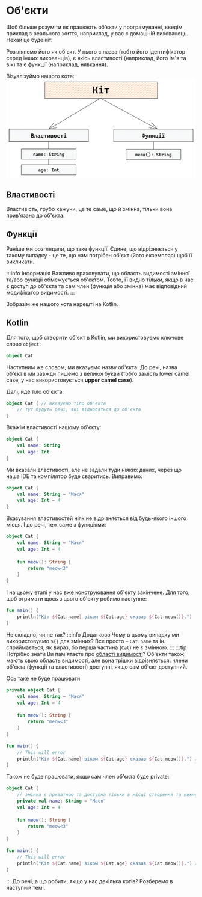 # Об'єкти
Щоб більше розуміти як працюють об'єкти у програмуванні, введім приклад з реального життя,
наприклад, у вас є домашній вихованець.
Нехай це буде кіт. 

Розглянемо його як об'єкт. У нього є назва (тобто його ідентифікатор серед
інших вихованців), є якісь властивості (наприклад, його ім'я та вік) та є
функції (наприклад, нявкання).

Візуалізуймо нашого кота:
![Кіт](images/cat_object_stage_1.png#invert)

## Властивості
Властивість, грубо кажучи, це те саме, що й змінна, тільки вона прив'язана до
об'єкта.

## Функції
Раніше ми розглядали, що таке функції. Єдине, що відрізняється у
такому випадку - це те, що нам потрібен об'єкт (його екземпляр) щоб її викликати.

:::info Інформація
Важливо враховувати, що область видимості змінної та/або функції обмежується об'єктом. Тобто,
її видно тільки, якщо в нас є доступ до об'єкта
та сам член (функція або змінна) має відповідний модифікатор видимості.
:::

Зобразім же нашого кота нарешті на Kotlin.

## Kotlin
Для того, щоб створити об'єкт в Kotlin, ми використовуємо ключове слово `object`:
```kotlin
object Cat
```
Наступним же словом, ми вказуємо назву об'єкта. До речі, назва об'єктів ми завжди пишемо з великої букви 
(тобто замість lower camel case, у нас використовується __upper camel case__).

Далі, йде тіло об'єкта:
```kotlin
object Cat { // вказуємо тіло об'єкта
    // тут будуть речі, які відносяться до об'єкта
}
```

Вкажім властивості нашому об'єкту:
```kotlin
object Cat {
    val name: String
    val age: Int
}
```
Ми вказали властивості, але не задали туди ніяких даних, через що наша IDE та компілятор буде сваритись. Виправимо:
```kotlin
object Cat {
    val name: String = "Мася"
    val age: Int = 4
}
```
Вказування властивостей ніяк не відрізняється від будь-якого іншого місця. І до речі, теж саме з функціями:
```kotlin
object Cat {
    val name: String = "Мася"
    val age: Int = 4
    
    fun meow(): String {
        return "meow<3"
    }
}
```
І на цьому етапі у нас вже конструювання об'єкту закінчене. Для того, щоб отримати щось з цього об'єкту робимо наступне:
```kotlin
fun main() {
    println("Кіт ${Cat.name} віком ${Cat.age} сказав ${Cat.meow()}.")
}
```
Не складно, чи не так?
:::info Додатково
Чому в цьому випадку ми використовуємо `${}` для змінних? Все просто – `Cat.name` та ін. сприймається, як вираз, бо
перша частина (`Cat`) не є змінною.
:::
:::tip Потрібно знати
Ви пам'ятаєте про [області видимості](../block-1/scope_visibility.md)? Об'єкти також мають свою область видимості, 
але вона трішки відрізняється: члени об'єкта (функції та властивості) доступні, якщо сам об'єкт доступний.

Ось таке не буде працювати
```kotlin title="AnotherFile.kt" {1}
private object Cat {
    val name: String = "Мася"
    val age: Int = 4
    
    fun meow(): String {
        return "meow<3"
    }
}
```
```kotlin title="Main.kt"
fun main() {
    // This will error
    println("Кіт ${Cat.name} віком ${Cat.age} сказав ${Cat.meow()}.") // Cat не доступний
}
```
Також не буде працювати, якщо сам член об'єкта буде private:
```kotlin {3}
object Cat {
    // змінна є приватною та доступна тільки в місці створення та нижче по ієрархії.
    private val name: String = "Мася" 
    val age: Int = 4
    
    fun meow(): String {
        return "meow<3"
    }
}
```
```kotlin
fun main() {
    // This will error
    println("Кіт ${Cat.name} віком ${Cat.age} сказав ${Cat.meow()}.") // Помилка: Cannot access 'name': it is private in 'Cat'
}
```
:::
До речі, а що робити, якщо у нас декілька котів? Розберемо в наступній темі.


